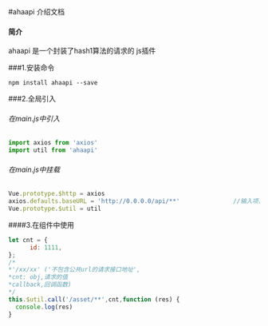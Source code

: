 #ahaapi 介绍文档

#### 简介

ahaapi 是一个封装了hash1算法的请求的 js插件

###1.安装命令

```
npm install ahaapi --save
```



###2.全局引入

###### 在main.js中引入

```js
import axios from 'axios'
import util from 'ahaapi'
```

###### 在main.js中挂载

```js
Vue.prototype.$http = axios
axios.defaults.baseURL = 'http://0.0.0.0/api/**'               //输入项目请求的公共url
Vue.prototype.$util = util
```



####3.在组件中使用



```js
let cnt = {
      id: 1111,
};
/*
*'/xx/xx' ('不包含公共url的请求接口地址',
*cnt: obj,请求的值 
*callback,回调函数)	
*/
this.$util.call('/asset/**',cnt,function (res) {      
  console.log(res)
}

```

